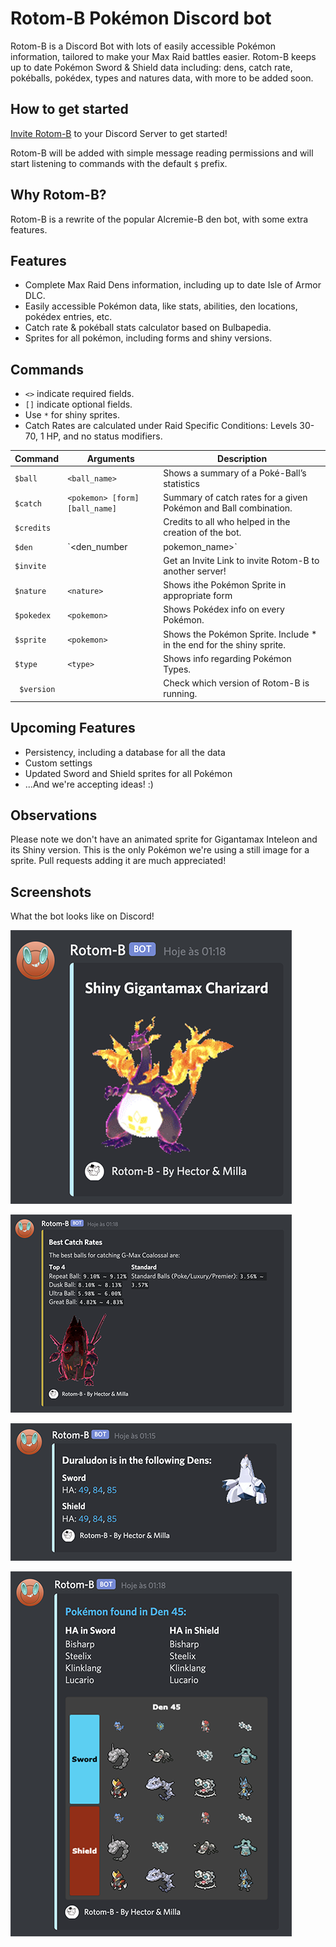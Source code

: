 # Rotom-B Pokémon Discord bot 

Rotom-B is a Discord Bot with lots of easily accessible Pokémon information, tailored to make your Max Raid battles easier. Rotom-B keeps up to date Pokémon Sword & Shield data including: dens, catch rate, pokéballs, pokédex, types and natures data, with more to be added soon.


## How to get started

[Invite Rotom-B](https://discord.com/oauth2/authorize?client_id=703830812772139138&scope=bot&permissions=281600) to your Discord Server to get started!

Rotom-B will be added with simple message reading permissions and will start listening to commands with the default `$` prefix.

## Why Rotom-B? 
Rotom-B is a rewrite of the popular Alcremie-B den bot, with some extra features.  

## Features
- Complete Max Raid Dens information, including up to date Isle of Armor DLC. 
- Easily accessible Pokémon data, like stats, abilities, den locations, pokédex entries, etc. 
- Catch rate & pokéball stats calculator based on Bulbapedia.
- Sprites for all pokémon, including forms and shiny versions. 

## Commands
-  `<>` indicate required fields.
-  `[]` indicate optional fields.
- Use `*` for shiny sprites.
- Catch Rates are calculated under Raid Specific Conditions: Levels 30-70, 1 HP, and no status modifiers.

Command | Arguments | Description
--- | --- | ---
`$ball` | `<ball_name>` | Shows a summary of a Poké-Ball’s statistics
`$catch` | `<pokemon> [form] [ball_name]` | Summary of catch rates for a given Pokémon and Ball combination.
`$credits` | | Credits to all who helped in the creation of the bot.
`$den` | `<den_number|pokemon_name>` | Shows a list of Pokémon that belong to a den including their HAs.
`$invite`| | Get an Invite Link to invite Rotom-B to another server!
`$nature`| `<nature>` | Shows ithe Pokémon Sprite in appropriate form
`$pokedex` | `<pokemon>`| Shows Pokédex info on every Pokémon.
`$sprite` |  `<pokemon>` |  Shows the Pokémon Sprite. Include * in the end for the shiny sprite.
`$type` |  `<type>` | Shows info regarding Pokémon Types.
` $version`|  | Check which version of Rotom-B is running.

## Upcoming Features
- Persistency, including a database for all the data
- Custom settings
- Updated Sword and Shield sprites for all Pokémon
- ...And we're accepting ideas! :) 

## Observations
Please note we don't have an animated sprite for Gigantamax Inteleon and its Shiny version. This is the only Pokémon we're using a still image for a sprite. Pull requests adding it are much appreciated! 

## Screenshots
What the bot looks like on Discord!

![Pokémon Sprites](https://raw.githubusercontent.com/hypermilla/caquillo07.github.io/master/rotomb_screenshots/rotomB_pkmn_sprite.png)

![Catch Rates](https://raw.githubusercontent.com/hypermilla/caquillo07.github.io/master/rotomb_screenshots/rotomB_catchrates.png)

![Den Pokémon Information](https://raw.githubusercontent.com/hypermilla/caquillo07.github.io/master/rotomb_screenshots/rotomB_pkmn_den.png)

![Den Information from number](https://raw.githubusercontent.com/hypermilla/caquillo07.github.io/master/rotomb_screenshots/rotomB_den_number.png)






